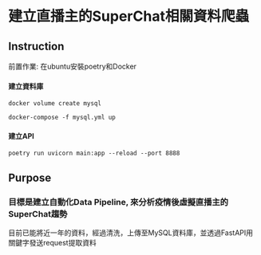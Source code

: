 # 建立直播主的SuperChat相關資料爬蟲

## Instruction

前置作業:
在ubuntu安裝poetry和Docker

#### 建立資料庫
`docker volume create mysql`

`docker-compose -f mysql.yml up`

#### 建立API
`poetry run uvicorn main:app --reload --port 8888`

## Purpose
### 目標是建立自動化Data Pipeline, 來分析疫情後虛擬直播主的SuperChat趨勢

目前已能將近一年的資料，經過清洗，上傳至MySQL資料庫，並透過FastAPI用關鍵字發送request提取資料
